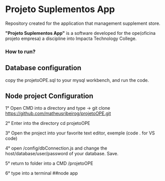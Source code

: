 # Projeto Suplementos App 
Repository created for the application that management supplement store.

**"Projeto Suplementos App"** is a software developed for the ope(oficina projeto empresa) a discipline into Impacta Technology College.

### How to run?

## Database configuration
copy the projetoOPE.sql to your mysql workbench, and run the code.

## Node project Configuration
1° Open CMD into a directory and type -> git clone https://github.com/matheusribeirog/projetoOPE.git

2° Enter into the directory cd projetoOPE

3° Open the project into your favorite text editor, exemple (code . for VS code)

4° open /config/dbConnection.js  and change the host/database/user/password of your database. Save.

5° return to folder into a CMD /projetoOPE

6° type into a terminal ##node app 
